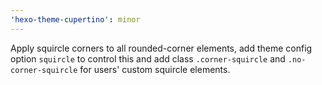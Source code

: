 ```yaml
---
'hexo-theme-cupertino': minor
---
```


Apply squircle corners to all rounded-corner elements, add theme config option `squircle` to control this and add class `.corner-squircle` and `.no-corner-squircle` for users' custom squircle elements.
